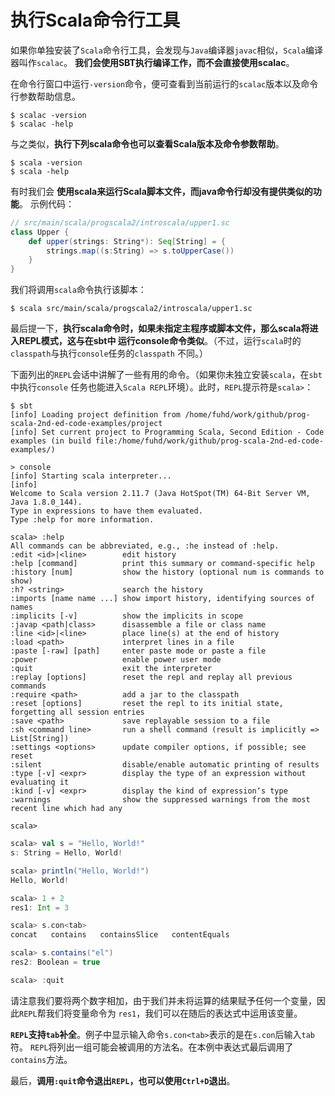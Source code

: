 执行Scala命令行工具
====================================================================
如果你单独安装了`Scala`命令行工具，会发现与`Java`编译器`javac`相似，`Scala`编译器叫作`scalac`。
**我们会使用SBT执行编译工作，而不会直接使用scalac**。

在命令行窗口中运行`-version`命令，便可查看到当前运行的`scalac`版本以及命令行参数帮助信息。
```shell
$ scalac -version
$ scalac -help
```
与之类似，**执行下列scala命令也可以查看Scala版本及命令参数帮助**。
```shell
$ scala -version
$ scala -help
```
有时我们会 **使用scala来运行Scala脚本文件，而java命令行却没有提供类似的功能**。
示例代码：
```scala
// src/main/scala/progscala2/introscala/upper1.sc
class Upper {
    def upper(strings: String*): Seq[String] = {
        strings.map((s:String) => s.toUpperCase())
    }
}
```
我们将调用`scala`命令执行该脚本：
```shell
$ scala src/main/scala/progscala2/introscala/upper1.sc
```
最后提一下，**执行scala命令时，如果未指定主程序或脚本文件，那么scala将进入REPL模式，这与在sbt中
运行console命令类似**。（不过，运行`scala`时的`classpath`与执行`console`任务的`classpath`
不同。）

下面列出的`REPL`会话中讲解了一些有用的命令。（如果你未独立安装`scala`，在`sbt`中执行`console`
任务也能进入`Scala REPL`环境）。此时，`REPL`提示符是`scala>`：
```shell
$ sbt
[info] Loading project definition from /home/fuhd/work/github/prog-scala-2nd-ed-code-examples/project
[info] Set current project to Programming Scala, Second Edition - Code examples (in build file:/home/fuhd/work/github/prog-scala-2nd-ed-code-examples/)

> console
[info] Starting scala interpreter...
[info]
Welcome to Scala version 2.11.7 (Java HotSpot(TM) 64-Bit Server VM, Java 1.8.0_144).
Type in expressions to have them evaluated.
Type :help for more information.

scala> :help
All commands can be abbreviated, e.g., :he instead of :help.
:edit <id>|<line>        edit history
:help [command]          print this summary or command-specific help
:history [num]           show the history (optional num is commands to show)
:h? <string>             search the history
:imports [name name ...] show import history, identifying sources of names
:implicits [-v]          show the implicits in scope
:javap <path|class>      disassemble a file or class name
:line <id>|<line>        place line(s) at the end of history
:load <path>             interpret lines in a file
:paste [-raw] [path]     enter paste mode or paste a file
:power                   enable power user mode
:quit                    exit the interpreter
:replay [options]        reset the repl and replay all previous commands
:require <path>          add a jar to the classpath
:reset [options]         reset the repl to its initial state, forgetting all session entries
:save <path>             save replayable session to a file
:sh <command line>       run a shell command (result is implicitly => List[String])
:settings <options>      update compiler options, if possible; see reset
:silent                  disable/enable automatic printing of results
:type [-v] <expr>        display the type of an expression without evaluating it
:kind [-v] <expr>        display the kind of expression‘s type
:warnings                show the suppressed warnings from the most recent line which had any

scala>
```
```scala
scala> val s = "Hello, World!"
s: String = Hello, World!

scala> println("Hello, World!")
Hello, World!

scala> 1 + 2
res1: Int = 3

scala> s.con<tab>
concat   contains   containsSlice   contentEquals

scala> s.contains("el")
res2: Boolean = true

scala> :quit
```
请注意我们要将两个数字相加，由于我们并未将运算的结果赋予任何一个变量，因此`REPL`帮我们将变量命令为
`res1`，我们可以在随后的表达式中运用该变量。

**`REPL`支持`tab`补全**。例子中显示输入命令`s.con<tab>`表示的是在`s.con`后输入`tab`符。
`REPL`将列出一组可能会被调用的方法名。在本例中表达式最后调用了`contains`方法。

最后，**调用`:quit`命令退出`REPL`，也可以使用`Ctrl+D`退出**。
